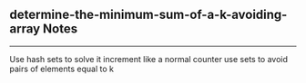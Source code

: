 <h2>determine-the-minimum-sum-of-a-k-avoiding-array Notes</h2><hr>Use hash sets to solve it
increment like a normal counter
use sets to avoid pairs of elements equal to k